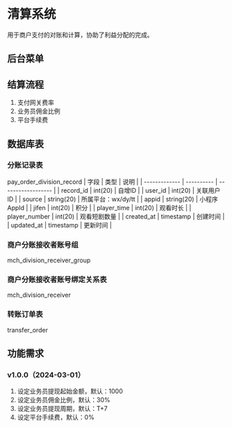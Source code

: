 # 清算系统
用于商户支付的对账和计算，协助了利益分配的完成。

## 后台菜单

## 结算流程
1. 支付网关费率
2. 业务员佣金比例
3. 平台手续费

## 数据库表
### 分账记录表
pay_order_division_record
| 字段          | 类型       | 说明               |
| ------------- | ---------- | ------------------ |
| record_id     | int(20)    | 自增ID             |
| user_id       | int(20)    | 关联用户ID         |
| source        | string(20) | 所属平台：wx/dy/tt |
| appid         | string(20) | 小程序AppId        |
| jifen         | int(20)    | 积分               |
| player_time   | int(20)    | 观看时长           |
| player_number | int(20)    | 观看短剧数量       |
| created_at    | timestamp  | 创建时间           |
| updated_at    | timestamp  | 更新时间           |

### 商户分账接收者账号组
mch_division_receiver_group

### 商户分账接收者账号绑定关系表
mch_division_receiver

### 转账订单表
transfer_order

## 功能需求
### v1.0.0（2024-03-01）
1. 设定业务员提现起始金额，默认：1000
2. 设定业务员佣金比例，默认：30%
3. 设定业务员提现周期，默认：T+7
4. 设定平台手续费，默认：0%

